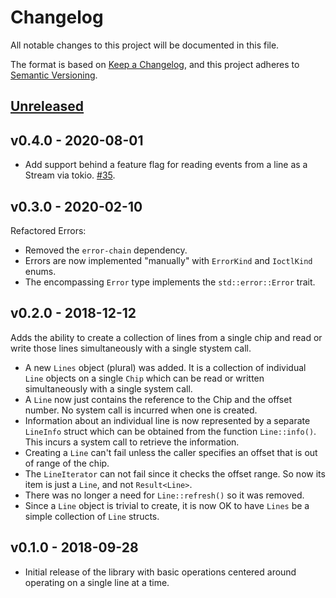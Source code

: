 # Changelog

All notable changes to this project will be documented in this file.

The format is based on [Keep a Changelog](https://keepachangelog.com/en/1.0.0/),
and this project adheres to [Semantic
Versioning](https://semver.org/spec/v2.0.0.html).

## [Unreleased]

## v0.4.0 - 2020-08-01

- Add support behind a feature flag for reading events from a line as a Stream via tokio. [#35](https://github.com/rust-embedded/gpio-cdev/pull/35).

## v0.3.0 - 2020-02-10

Refactored Errors:
- Removed the `error-chain` dependency.
- Errors are now implemented "manually" with `ErrorKind` and `IoctlKind` enums. 
- The encompassing `Error` type implements the `std::error::Error` trait.

## v0.2.0 - 2018-12-12

Adds the ability to create a collection of lines from a single chip and read or write those lines simultaneously with a single stystem call.
 
- A new `Lines` object (plural) was added. It is a collection of individual `Line` objects on a single `Chip` which can be read or written simultaneously with a single system call.
- A `Line` now just contains the reference to the Chip and the offset number. No system call is incurred when one is created.
- Information about an individual line is now represented by a separate `LineInfo` struct which can be obtained from the function `Line::info()`. This incurs a system call to retrieve the information.
- Creating a `Line` can't fail unless the caller specifies an offset that is out of range of the chip. 
- The `LineIterator` can not fail since it checks the offset range. So now its item is just a `Line`, and not `Result<Line>`.
- There was no longer a need for `Line::refresh()` so it was removed.
- Since a `Line` object is trivial to create, it is now OK to have `Lines` be a simple collection of `Line` structs.

## v0.1.0 - 2018-09-28

- Initial release of the library with basic operations centered around operating
  on a single line at a time.

[Unreleased]: https://github.com/posborne/rust-gpio-cdev/compare/0.1.0...HEAD
